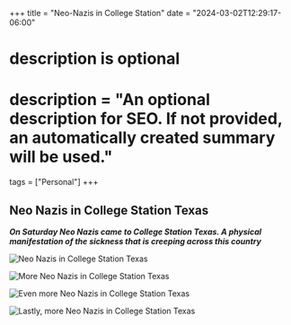 +++
title = "Neo-Nazis in College Station"
date = "2024-03-02T12:29:17-06:00"

#
# description is optional
#
# description = "An optional description for SEO. If not provided, an automatically created summary will be used."

tags = ["Personal"]
+++

## Neo Nazis in College Station Texas

 ***On Saturday Neo Nazis came to College Station Texas. A physical manifestation of the sickness that is creeping across this country***

![Neo Nazis in College Station Texas](/posts/college-station-nazis/college_station_nazi1.jpg "San Juan Mountains")

![More Neo Nazis in College Station Texas](/posts/college-station-nazis/College_Station_Nazi2.jpg "San Juan Mountains")

![Even more Neo Nazis in College Station Texas](/posts/college-station-nazis/College_Station_Nazi3.jpg "San Juan Mountains")

![Lastly, more Neo Nazis in College Station Texas](/posts/college-station-nazis/College_Station_Nazi4.jpg "San Juan Mountains")
